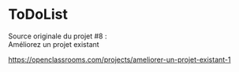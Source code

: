 ToDoList
========

Source originale du projet #8 :  
Améliorez un projet existant


https://openclassrooms.com/projects/ameliorer-un-projet-existant-1
